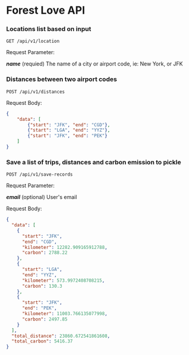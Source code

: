 # Forest Love API

### Locations list based on input

	GET /api/v1/location

Request Parameter:

***name*** (requied) The name of a city or airport code, ie: New York, or JFK

### Distances between two airport codes

	POST /api/v1/distances

Request Body:
```json
{
	"data": [
		{"start": "JFK", "end": "CGD"},
		{"start": "LGA", "end": "YYZ"},
		{"start": "JFK", "end": "PEK"}
    ]
}
```

### Save a list of trips, distances and carbon emission to pickle

	POST /api/v1/save-records

Request Parameter:

***email*** (optional) User's email

Request Body:
```json
{
  "data": [
    {
      "start": "JFK",
      "end": "CGD",
      "kilometer": 12282.909165912788,
      "carbon": 2788.22
    },
    {
      "start": "LGA",
      "end": "YYZ",
      "kilometer": 573.9972408708215,
      "carbon": 130.3
    },
    {
      "start": "JFK",
      "end": "PEK",
      "kilometer": 11003.766135077998,
      "carbon": 2497.85
    }
  ],
  "total_distance": 23860.672541861608,
  "total_carbon": 5416.37
}
```


